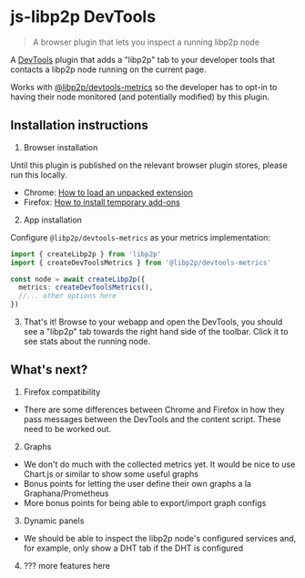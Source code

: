 # js-libp2p DevTools

> A browser plugin that lets you inspect a running libp2p node

A [DevTools](https://developer.chrome.com/docs/devtools) plugin that adds a "libp2p" tab to your developer tools that contacts a libp2p node running on the current page.

Works with [@libp2p/devtools-metrics](https://www.npmjs.com/package/@libp2p/devtools-metrics) so the developer has to opt-in to having their node monitored (and potentially modified) by this plugin.

## Installation instructions

1. Browser installation

Until this plugin is published on the relevant browser plugin stores, please run this locally.

- Chrome: [How to load an unpacked extension](https://knowledge.workspace.google.com/kb/load-unpacked-extensions-000005962)
- Firefox: [How to install temporary add-ons](https://developer.mozilla.org/en-US/docs/Mozilla/Add-ons/WebExtensions/Your_first_WebExtension#installing)

2. App installation

Configure `@libp2p/devtools-metrics` as your metrics implementation:

```ts
import { createLibp2p } from 'libp2p'
import { createDevToolsMetrics } from '@libp2p/devtools-metrics'

const node = await createLibp2p({
  metrics: createDevToolsMetrics(),
  //... other options here
})
```

3. That's it! Browse to your webapp and open the DevTools, you should see a "libp2p" tab towards the right hand side of the toolbar. Click it to see stats about the running node.

## What's next?

1. Firefox compatibility
  - There are some differences between Chrome and Firefox in how they pass messages between the DevTools and the content script. These need to be worked out.
2. Graphs
  - We don't do much with the collected metrics yet. It would be nice to use Chart.js or similar to show some useful graphs
  - Bonus points for letting the user define their own graphs a la Graphana/Prometheus
  - More bonus points for being able to export/import graph configs
3. Dynamic panels
  - We should be able to inspect the libp2p node's configured services and, for example, only show a DHT tab if the DHT is configured
4. ??? more features here
